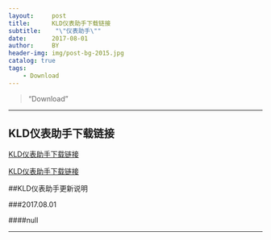 ```yaml
---
layout:     post
title:      KLD仪表助手下载链接
subtitle:    "\"仪表助手\""
date:       2017-08-01
author:     BY
header-img: img/post-bg-2015.jpg
catalog: true
tags:
    - Download
---
```


> “Download”

---

## KLD仪表助手下载链接

[KLD仪表助手下载链接](http://blog.wmmou.cn/download/KLDYBZS.apk)

[KLD仪表助手下载链接](http://blog.wmmou.cn/download/KLD仪表助手.apk)

##KLD仪表助手更新说明

###2017.08.01

####null

---
